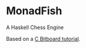 # MonadFish

A Haskell Chess Engine

Based on a [C Bitboard tutorial](https://www.youtube.com/playlist?list=PLmN0neTso3Jxh8ZIylk74JpwfiWNI76Cs).
